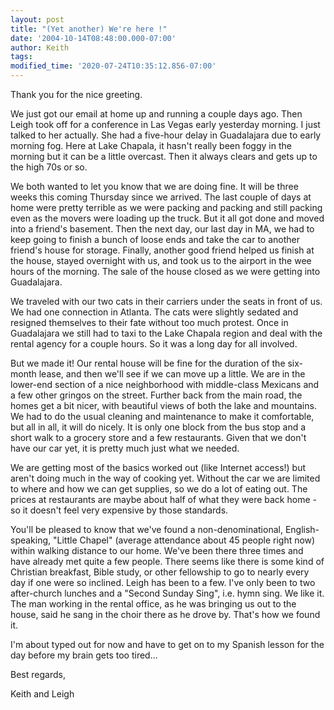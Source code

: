 ```yaml
---
layout: post
title: "(Yet another) We're here !"
date: '2004-10-14T08:48:00.000-07:00'
author: Keith
tags:
modified_time: '2020-07-24T10:35:12.856-07:00'
---
```

Thank you for the nice greeting.

We just got our email at home up and running a couple days ago. Then
Leigh took off for a conference in Las Vegas early yesterday morning. I
just talked to her actually. She had a five-hour delay in Guadalajara
due to early morning fog. Here at Lake Chapala, it hasn't really been
foggy in the morning but it can be a little overcast. Then it always
clears and gets up to the high 70s or so.

We both wanted to let you know that we are doing fine. It will be three
weeks this coming Thursday since we arrived. The last couple of days at
home were pretty terrible as we were packing and packing and still
packing even as the movers were loading up the truck. But it all got
done and moved into a friend's basement. Then the next day, our last day
in MA, we had to keep going to finish a bunch of loose ends and take the
car to another friend's house for storage. Finally, another good friend
helped us finish at the house, stayed overnight with us, and took us to
the airport in the wee hours of the morning. The sale of the house
closed as we were getting into Guadalajara.

We traveled with our two cats in their carriers under the seats in front
of us. We had one connection in Atlanta. The cats were slightly sedated
and resigned themselves to their fate without too much protest. Once in
Guadalajara we still had to taxi to the Lake Chapala region and deal
with the rental agency for a couple hours. So it was a long day for all
involved.

But we made it! Our rental house will be fine for the duration of the
six-month lease, and then we'll see if we can move up a little. We are
in the lower-end section of a nice neighborhood with middle-class
Mexicans and a few other gringos on the street. Further back from the
main road, the homes get a bit nicer, with beautiful views of both the
lake and mountains. We had to do the usual cleaning and maintenance to
make it comfortable, but all in all, it will do nicely. It is only one
block from the bus stop and a short walk to a grocery store and a few
restaurants. Given that we don't have our car yet, it is pretty much
just what we needed.

We are getting most of the basics worked out (like Internet access!) but
aren't doing much in the way of cooking yet. Without the car we are
limited to where and how we can get supplies, so we do a lot of eating
out. The prices at restaurants are maybe about half of what they were
back home - so it doesn't feel very expensive by those standards.

You'll be pleased to know that we've found a non-denominational,
English-speaking, "Little Chapel" (average attendance about 45 people
right now) within walking distance to our home. We've been there three
times and have already met quite a few people. There seems like there is
some kind of Christian breakfast, Bible study, or other fellowship to go
to nearly every day if one were so inclined. Leigh has been to a few.
I've only been to two after-church lunches and a "Second Sunday Sing",
i.e. hymn sing. We like it. The man working in the rental office, as he
was bringing us out to the house, said he sang in the choir there as he
drove by. That's how we found it.

I'm about typed out for now and have to get on to my Spanish lesson for
the day before my brain gets too tired...

Best regards,

Keith and Leigh
